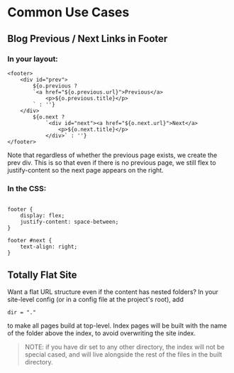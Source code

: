 # Common Use Cases

## Blog Previous / Next Links in Footer

### In your layout:

```
<footer>
	<div id="prev">
		${o.previous ?
		`<a href="${o.previous.url}">Previous</a>
			<p>${o.previous.title}</p>
		` : ''}
    </div>
		${o.next ?
			`<div id="next"><a href="${o.next.url}">Next</a>
				<p>${o.next.title}</p>
			</div>` : ''}
</footer>
```

Note that regardless of whether the previous page exists, we create the prev div. This is so that even if there is no previous page, we still flex to justify-content so the next page appears on the right.

### In the CSS:

```

footer {
    display: flex;
    justify-content: space-between;
}

footer #next {
    text-align: right;
}

```

## Totally Flat Site

Want a flat URL structure even if the content has nested folders? In your site-level config (or in a config file at the project's root), add

```
dir = "."
```

to make all pages build at top-level. Index pages will be built with the name of the folder above the index, to avoid overwriting the site index.

> NOTE: if you have dir set to any other directory, the index will not be special cased, and will live alongside the rest of the files in the built directory.
